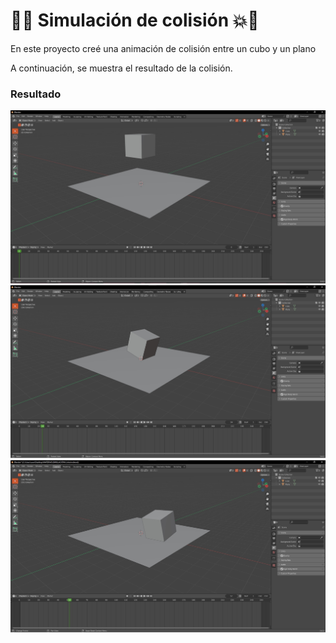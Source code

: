 # 💨💥 Simulación de colisión 💥💨

En este proyecto creé una animación de colisión entre un cubo y un plano


A continuación, se muestra el resultado de la colisión.

### Resultado
![](https://github.com/AxelVazMar/Simulacion_Por_Computadora-Axel_Vazquez/blob/main/Pr%C3%A1ctica%2004%20-%20Simulaci%C3%B3n%20de%20colisi%C3%B3n/colision_1.jpg)
![](https://github.com/AxelVazMar/Simulacion_Por_Computadora-Axel_Vazquez/blob/main/Pr%C3%A1ctica%2004%20-%20Simulaci%C3%B3n%20de%20colisi%C3%B3n/colision_2.jpg)
![](https://github.com/AxelVazMar/Simulacion_Por_Computadora-Axel_Vazquez/blob/main/Pr%C3%A1ctica%2004%20-%20Simulaci%C3%B3n%20de%20colisi%C3%B3n/colision_3.jpg)






